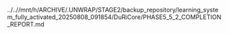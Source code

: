 ../..//mnt/h/ARCHIVE/.UNWRAP/STAGE2/backup_repository/learning_system_fully_activated_20250808_091854/DuRiCore/PHASE5_5_2_COMPLETION_REPORT.md